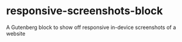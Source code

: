 # responsive-screenshots-block
A Gutenberg block to show off responsive in-device screenshots of a website
